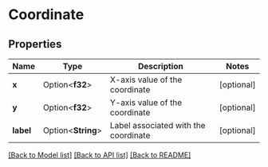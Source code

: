 # Coordinate

## Properties

Name | Type | Description | Notes
------------ | ------------- | ------------- | -------------
**x** | Option<**f32**> | X-axis value of the coordinate | [optional]
**y** | Option<**f32**> | Y-axis value of the coordinate | [optional]
**label** | Option<**String**> | Label associated with the coordinate | [optional]

[[Back to Model list]](../README.md#documentation-for-models) [[Back to API list]](../README.md#documentation-for-api-endpoints) [[Back to README]](../README.md)


